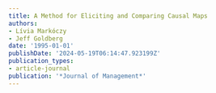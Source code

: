 ```yaml
---
title: A Method for Eliciting and Comparing Causal Maps
authors:
- Lívia Markóczy
- Jeff Goldberg
date: '1995-01-01'
publishDate: '2024-05-19T06:14:47.923199Z'
publication_types:
- article-journal
publication: '*Journal of Management*'
---
```

